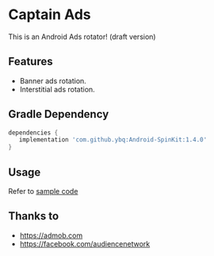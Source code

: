 # Captain Ads

This is an Android Ads rotator! (draft version)

## Features

* Banner ads rotation.
* Interstitial ads rotation.

## Gradle Dependency

 ``` gradle
dependencies {
    implementation 'com.github.ybq:Android-SpinKit:1.4.0'
 }
 ```

## Usage

Refer to [sample code](https://github.com/cafewill/captain-ads/tree/master/app/src/main/java/com/cafewill/sample)

## Thanks to

* https://admob.com
* https://facebook.com/audiencenetwork
